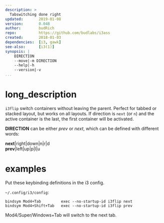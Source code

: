 ```yaml
---
description: >
  Tabswitching done right
updated:       2019-01-08
version:       0.048
author:        budRich
repo:          https://github.com/budlabs/i3ass
created:       2018-01-03
dependencies:  [i3, gawk]
see-also:      [i3(1)]
synopsis: |
    DIRECTION
    --move|-m DIRECTION
    --help|-h
    --version|-v
...
```


# long_description

`i3flip` switch containers without leaving the parent. Perfect for tabbed or stacked layout, but works on all layouts. If direction is `next` (or `n`) and the active container is the last, the first container will be activated.  

**DIRECTION** can be either *prev* or *next*, which can be defined with different words:  

**next**|right|down|n|r|d  
**prev**|left|up|p|l|u  

# examples

Put these keybinding definitions in the i3 config.  

`~/.config/i3/config`:  
``` text
bindsym Mod4+Tab         exec --no-startup-id i3flip next
bindsym Mod4+Shift+Tab   exec --no-startup-id i3flip prev
```

Mod4/Super/Windows+Tab will switch to the next tab.

